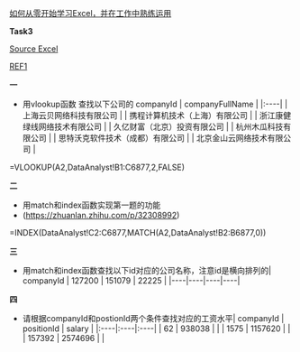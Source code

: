 [如何从零开始学习Excel，并在工作中熟练运用](https://www.zhihu.com/question/36888983/answer/84860536?from=profile_answer_card)

**Task3**

[Source Excel](https://github.com/mobenlu/Excel/blob/master/DataAnalyst.xlsx)

[REF1](https://zhuanlan.zhihu.com/p/39292027)

**一**
- 用vlookup函数 查找以下公司的 companyId | companyFullName   | |:----| | 上海云贝网络科技有限公司   | | 携程计算机技术（上海）有限公司   | | 浙江康健绿线网络技术有限公司   | | 久亿财富（北京）投资有限公司   | | 杭州木瓜科技有限公司   | | 思特沃克软件技术（成都）有限公司   | | 北京金山云网络技术有限公司   |

=VLOOKUP(A2,DataAnalyst!B1:C6877,2,FALSE)

**二**
- 用match和index函数实现第一题的功能
- (https://zhuanlan.zhihu.com/p/32308992)

=INDEX(DataAnalyst!C2:C6877,MATCH(A2,DataAnalyst!B2:B6877,0))


**三**
- 用match和index函数查找以下id对应的公司名称，注意id是横向排列的| companyId     | 127200   | 151079   | 22225   | |----|----|----|----|

**四**
- 请根据companyId和postionId两个条件查找对应的工资水平| companyId   | positionId   | salary   | |:----|:----|:----| | 62   | 938038   |    | | 1575   | 1157620   |    | | 157392   | 2574696   |    |